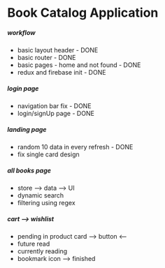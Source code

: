 # Book Catalog Application

##### workflow

- basic layout header - DONE
- basic router - DONE
- basic pages - home and not found - DONE
- redux and firebase init - DONE

##### login page

- navigation bar fix - DONE
- login/signUp page - DONE

##### landing page

- random 10 data in every refresh - DONE
- fix single card design

##### all books page

- store --> data --> UI
- dynamic search
- filtering using regex

##### cart --> wishlist

- pending in product card --> button <--
- future read
- currently reading
- bookmark icon --> finished
